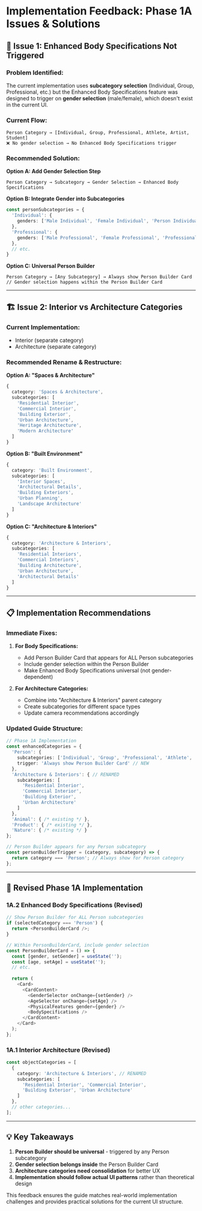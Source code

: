 # Implementation Feedback: Phase 1A Issues & Solutions

## 🚨 **Issue 1: Enhanced Body Specifications Not Triggered**

### **Problem Identified:**
The current implementation uses **subcategory selection** (Individual, Group, Professional, etc.) but the Enhanced Body Specifications feature was designed to trigger on **gender selection** (male/female), which doesn't exist in the current UI.

### **Current Flow:**
```
Person Category → [Individual, Group, Professional, Athlete, Artist, Student]
❌ No gender selection → No Enhanced Body Specifications trigger
```

### **Recommended Solution:**
**Option A: Add Gender Selection Step**
```
Person Category → Subcategory → Gender Selection → Enhanced Body Specifications
```

**Option B: Integrate Gender into Subcategories**
```typescript
const personSubcategories = {
  'Individual': {
    genders: ['Male Individual', 'Female Individual', 'Person Individual']
  },
  'Professional': {
    genders: ['Male Professional', 'Female Professional', 'Professional Person']
  },
  // etc.
}
```

**Option C: Universal Person Builder**
```
Person Category → [Any Subcategory] → Always show Person Builder Card
// Gender selection happens within the Person Builder Card
```

---

## 🏗️ **Issue 2: Interior vs Architecture Categories**

### **Current Implementation:**
- Interior (separate category)
- Architecture (separate category)

### **Recommended Rename & Restructure:**

**Option A: "Spaces & Architecture"**
```typescript
{
  category: 'Spaces & Architecture',
  subcategories: [
    'Residential Interior',
    'Commercial Interior', 
    'Building Exterior',
    'Urban Architecture',
    'Heritage Architecture',
    'Modern Architecture'
  ]
}
```

**Option B: "Built Environment"**
```typescript
{
  category: 'Built Environment',
  subcategories: [
    'Interior Spaces',
    'Architectural Details',
    'Building Exteriors',
    'Urban Planning',
    'Landscape Architecture'
  ]
}
```

**Option C: "Architecture & Interiors"**
```typescript
{
  category: 'Architecture & Interiors',
  subcategories: [
    'Residential Interiors',
    'Commercial Interiors',
    'Building Architecture',
    'Urban Architecture',
    'Architectural Details'
  ]
}
```

---

## 📋 **Implementation Recommendations**

### **Immediate Fixes:**

1. **For Body Specifications:**
   - Add Person Builder Card that appears for ALL Person subcategories
   - Include gender selection within the Person Builder
   - Make Enhanced Body Specifications universal (not gender-dependent)

2. **For Architecture Categories:**
   - Combine into "Architecture & Interiors" parent category
   - Create subcategories for different space types
   - Update camera recommendations accordingly

### **Updated Guide Structure:**

```typescript
// Phase 1A Implementation
const enhancedCategories = {
  'Person': {
    subcategories: ['Individual', 'Group', 'Professional', 'Athlete', 'Artist', 'Student'],
    trigger: 'Always show Person Builder Card' // NEW
  },
  'Architecture & Interiors': { // RENAMED
    subcategories: [
      'Residential Interior',
      'Commercial Interior', 
      'Building Exterior',
      'Urban Architecture'
    ]
  },
  'Animal': { /* existing */ },
  'Product': { /* existing */ },
  'Nature': { /* existing */ }
};

// Person Builder appears for any Person subcategory
const personBuilderTrigger = (category, subcategory) => {
  return category === 'Person'; // Always show for Person category
};
```

---

## 🔄 **Revised Phase 1A Implementation**

### **1A.2 Enhanced Body Specifications (Revised)**
```typescript
// Show Person Builder for ALL Person subcategories
if (selectedCategory === 'Person') {
  return <PersonBuilderCard />;
}

// Within PersonBuilderCard, include gender selection
const PersonBuilderCard = () => {
  const [gender, setGender] = useState('');
  const [age, setAge] = useState('');
  // etc.
  
  return (
    <Card>
      <CardContent>
        <GenderSelector onChange={setGender} />
        <AgeSelector onChange={setAge} />
        <PhysicalFeatures gender={gender} />
        <BodySpecifications />
      </CardContent>
    </Card>
  );
};
```

### **1A.1 Interior Architecture (Revised)**
```typescript
const objectCategories = [
  {
    category: 'Architecture & Interiors', // RENAMED
    subcategories: [
      'Residential Interior', 'Commercial Interior',
      'Building Exterior', 'Urban Architecture'
    ]
  },
  // other categories...
];
```

---

## 💡 **Key Takeaways**

1. **Person Builder should be universal** - triggered by any Person subcategory
2. **Gender selection belongs inside** the Person Builder Card
3. **Architecture categories need consolidation** for better UX
4. **Implementation should follow actual UI patterns** rather than theoretical design

This feedback ensures the guide matches real-world implementation challenges and provides practical solutions for the current UI structure.